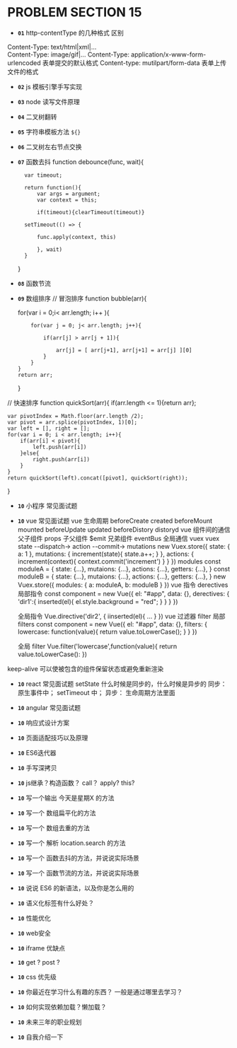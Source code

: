 # PROBLEM SECTION 15

- **`01`** http-contentType 的几种格式 区别

Content-Type: text/html|xml|...  
Content-Type: image/gif|...
Content-Type: application/x-www-form-urlencoded 表单提交的默认格式
Content-type: mutilpart/form-data 表单上传文件的格式

- **`02`** js 模板引擎手写实现

* **`03`** node 读写文件原理

- **`04`** 二叉树翻转

* **`05`** 字符串模板方法
  `${}`

* **`06`** 二叉树左右节点交换
* **`07`** 函数去抖
  function debounce(func, wait){

        var timeout;

        return function(){
            var args = argument;
            var context = this;

            if(timeout){clearTimeout(timeout)}

        setTimeout(() => {

            func.apply(context, this)

            }, wait)
        }

  }

- **`08`** 函数节流

* **`09`** 数组排序
  // 冒泡排序
  function bubble(arr){

  for(var i = 0;i< arr.length; i++ ){

          for(var j = 0; j< arr.length; j++){

              if(arr[j] > arr[j + 1]){

                  arr[j] = [ arr[j+1], arr[j+1] = arr[j] ][0]
              }
          }
      }
      return arr;

  }

// 快速排序
function quickSort(arr){
if(arr.length <= 1){return arr};

    var pivotIndex = Math.floor(arr.length /2);
    var pivot = arr.splice(pivotIndex, 1)[0];
    var left = [], right = [];
    for(var i = 0; i < arr.length; i++){
        if(arr[i] < pivot){
            left.push(arr[i])
        }else{
            right.push(arr[i])
        }
    }
    return quickSort(left).concat([pivot], quickSort(right));

}

- **`10`** 小程序 常见面试题
- **`10`** vue 常见面试题
vue 生命周期  beforeCreate   created   beforeMount   mounted   beforeUpdate updated beforeDistory distoryd
vue 组件间的通信   
    父子组件  props
    子父组件  $emit
    兄弟组件   eventBus
    全局通信  vuex
vuex state --dispatch-> action --commit-> mutations
        new Vuex.store({
            state: {
                a: 1
            },
            mutations: {
                increment(state){
                    state.a++;
                }
            },
            actions: {
                increment(context){
                    context.commit('increment')
                }
            }
        })
    modules
        const moduleA = {
            state: {...},
            mutaions: {...},
            actions: {...},
            getters: {...},
        }
         const moduleB = {
            state: {...},
            mutaions: {...},
            actions: {...},
            getters: {...},
        }
        new Vuex.store({
            modules: {
                a: moduleA,
                b: moduleB
            }
        })
vue 指令 derectives
    局部指令
    const component = new Vue({
        el: "#app",
        data: {},
        derectives: {
            'dir1':{
                inserted(el){
                    el.style.background = "red";
                }
            }
        }
    })

    全局指令
    Vue.directive('dir2', {
        iinserted(el){
            ...
        }
    })
vue 过滤器 filter
    局部filters
    const component = new Vue({
        el: "#app",
        data: {},
        filters: {
            lowercase: function(value){
                return value.toLowerCase();
            }
        }
    })

    全局 filter
    Vue.filter('lowercase',function(value){
        return value.toLowerCase():
    })


keep-alive 可以使被包含的组件保留状态或避免重新渲染
    <keep-alive include="String | RegExp" exclude="String | RegExp"></keep-alive>

- **`10`** react 常见面试题
  setState 什么时候是同步的，什么时候是异步的
  同步： 原生事件中； setTimeout 中；
  异步： 生命周期方法里面



* **`10`** angular 常见面试题

* **`10`** 响应式设计方案


* **`10`** 页面适配技巧以及原理
* **`10`** ES6迭代器
* **`10`** 手写深拷贝


* **`10`** js继承？构造函数？ call？ apply? this? 
* **`10`** 写一个输出   今天是星期X 的方法
* **`10`** 写一个      数组扁平化的方法
* **`10`** 写一个      数组去重的方法
* **`10`** 写一个      解析 location.search 的方法
* **`10`** 写一个      函数去抖的方法，并说说实际场景
* **`10`** 写一个      函数节流的方法，并说说实际场景
* **`10`** 说说 ES6 的新语法，以及你是怎么用的
* **`10`** 语义化标签有什么好处？
* **`10`** 性能优化
* **`10`** web安全
* **`10`** iframe 优缺点
* **`10`** get ? post ?
* **`10`** css 优先级
* **`10`** 你最近在学习什么有趣的东西？ 一般是通过哪里去学习？
* **`10`** 如何实现依赖加载？懒加载？
* **`10`** 未来三年的职业规划
* **`10`** 自我介绍一下





